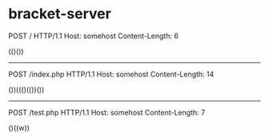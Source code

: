 # bracket-server

POST / HTTP/1.1
Host: somehost
Content-Length: 6

(()())

---------------------------

POST /index.php HTTP/1.1
Host: somehost
Content-Length: 14

())((()(())())

---------------------------

POST /test.php HTTP/1.1
Host: somehost
Content-Length: 7

()((w))
